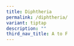 ```yaml
---
title: Diphtheria
permalink: /diphtheria/
variant: tiptap
description: ""
third_nav_title: A to F
---
```

